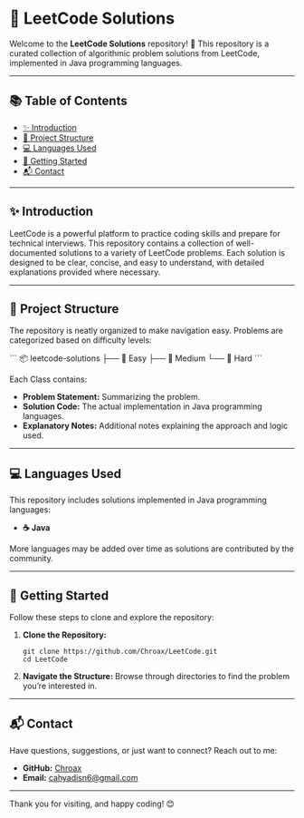 # 🌟 LeetCode Solutions

Welcome to the **LeetCode Solutions** repository! 🚀 This repository is a curated collection of algorithmic problem solutions from LeetCode, implemented in Java programming languages.

---

## 📚 Table of Contents

- [✨ Introduction](#-introduction)
- [📂 Project Structure](#-project-structure)
- [💻 Languages Used](#-languages-used)
- [🚀 Getting Started](#-getting-started)
- [📬 Contact](#-contact)

---

## ✨ Introduction

LeetCode is a powerful platform to practice coding skills and prepare for technical interviews. This repository contains a collection of well-documented solutions to a variety of LeetCode problems. Each solution is designed to be clear, concise, and easy to understand, with detailed explanations provided where necessary.

---

## 📂 Project Structure

The repository is neatly organized to make navigation easy. Problems are categorized based on difficulty levels:

\`\`\`
📦 leetcode-solutions
├── 📁 Easy
├── 📁 Medium
└── 📁 Hard
\`\`\`

Each Class contains:

- **Problem Statement:** Summarizing the problem.
- **Solution Code:** The actual implementation in Java programming languages.
- **Explanatory Notes:** Additional notes explaining the approach and logic used.

---

## 💻 Languages Used

This repository includes solutions implemented in Java programming languages:

- **☕ Java**

More languages may be added over time as solutions are contributed by the community.

---

## 🚀 Getting Started

Follow these steps to clone and explore the repository:

1. **Clone the Repository:**

   ```
   git clone https://github.com/Chroax/LeetCode.git
   cd LeetCode
   ```
3. **Navigate the Structure:**
   Browse through directories to find the problem you’re interested in.

---

## 📬 Contact

Have questions, suggestions, or just want to connect? Reach out to me:

- **GitHub:** [Chroax](https://github.com/Chroax)
- **Email:** cahyadisn6@gmail.com

---

Thank you for visiting, and happy coding! 😊
